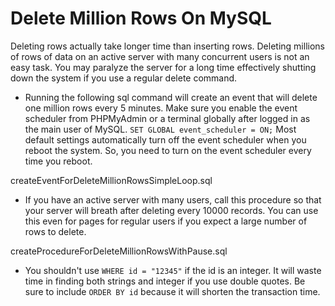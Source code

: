 # Delete Million Rows On MySQL

Deleting rows actually take longer time than inserting rows. Deleting millions of rows of data on an active server with many concurrent users is not an easy task. You may paralyze the server for a long time effectively shutting down the system if you use a regular delete command.

- Running the following sql command will create an event that will delete one million rows every 5 minutes. Make sure you enable the event scheduler from PHPMyAdmin or a terminal globally after logged in as the main user of MySQL. `SET GLOBAL event_scheduler = ON;` Most default settings automatically turn off the event scheduler when you reboot the system. So, you need to turn on the event scheduler every time you reboot.

createEventForDeleteMillionRowsSimpleLoop.sql

- If you have an active server with many users, call this procedure so that your server will breath after deleting every 10000 records. You can use this even for pages for regular users if you expect a large number of rows to delete.

createProcedureForDeleteMillionRowsWithPause.sql

* You shouldn't use `WHERE id = "12345"` if the id is an integer. It will waste time in finding both strings and integer if you use double quotes. Be sure to include `ORDER BY id` because it will shorten the transaction time. 
